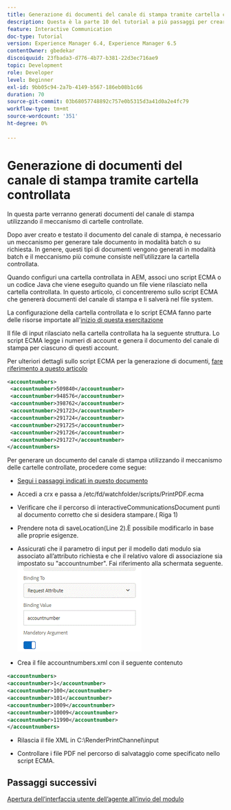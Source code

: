 ```yaml
---
title: Generazione di documenti del canale di stampa tramite cartella controllata
description: Questa è la parte 10 del tutorial a più passaggi per creare il primo documento di comunicazione interattiva per il canale di stampa. In questa parte verranno generati documenti del canale di stampa utilizzando il meccanismo di cartelle controllate.
feature: Interactive Communication
doc-type: Tutorial
version: Experience Manager 6.4, Experience Manager 6.5
contentOwner: gbedekar
discoiquuid: 23fbada3-d776-4b77-b381-22d3ec716ae9
topic: Development
role: Developer
level: Beginner
exl-id: 9bb05c94-2a7b-4149-b567-186eb08b1c66
duration: 70
source-git-commit: 03b68057748892c757e0b5315d3a41d0a2e4fc79
workflow-type: tm+mt
source-wordcount: '351'
ht-degree: 0%

---
```


# Generazione di documenti del canale di stampa tramite cartella controllata

In questa parte verranno generati documenti del canale di stampa utilizzando il meccanismo di cartelle controllate.

Dopo aver creato e testato il documento del canale di stampa, è necessario un meccanismo per generare tale documento in modalità batch o su richiesta. In genere, questi tipi di documenti vengono generati in modalità batch e il meccanismo più comune consiste nell’utilizzare la cartella controllata.

Quando configuri una cartella controllata in AEM, associ uno script ECMA o un codice Java che viene eseguito quando un file viene rilasciato nella cartella controllata. In questo articolo, ci concentreremo sullo script ECMA che genererà documenti del canale di stampa e li salverà nel file system.

La configurazione della cartella controllata e lo script ECMA fanno parte delle risorse importate all&#39;[inizio di questa esercitazione](introduction.md)

Il file di input rilasciato nella cartella controllata ha la seguente struttura. Lo script ECMA legge i numeri di account e genera il documento del canale di stampa per ciascuno di questi account.

Per ulteriori dettagli sullo script ECMA per la generazione di documenti, [fare riferimento a questo articolo](/help/forms/interactive-communications/generating-interactive-communications-print-document-using-api-tutorial-use.md)

```xml
<accountnumbers>
 <accountnumber>509840</accountnumber>
 <accountnumber>948576</accountnumber>
 <accountnumber>398762</accountnumber>
 <accountnumber>291723</accountnumber>
 <accountnumber>291724</accountnumber>
 <accountnumber>291725</accountnumber>
 <accountnumber>291726</accountnumber>
 <accountnumber>291727</accountnumber>
</accountnumbers>
```

Per generare un documento del canale di stampa utilizzando il meccanismo delle cartelle controllate, procedere come segue:

* [Segui i passaggi indicati in questo documento](/help/forms/adaptive-forms/service-user-tutorial-develop.md)

* Accedi a crx e passa a /etc/fd/watchfolder/scripts/PrintPDF.ecma

* Verificare che il percorso di interactiveCommunicationsDocument punti al documento corretto che si desidera stampare.( Riga 1)
* Prendere nota di saveLocation(Line 2).È possibile modificarlo in base alle proprie esigenze.
* Assicurati che il parametro di input per il modello dati modulo sia associato all’attributo richiesta e che il relativo valore di associazione sia impostato su &quot;accountnumber&quot;. Fai riferimento alla schermata seguente.
  ![richiesta](assets/requestattributeprintchannel.gif)

* Crea il file accountnumbers.xml con il seguente contenuto

```xml
<accountnumbers>
<accountnumber>1</accountnumber>
<accountnumber>100</accountnumber>
<accountnumber>101</accountnumber>
<accountnumber>1009</accountnumber>
<accountnumber>10009</accountnumber>
<accountnumber>11990</accountnumber>
</accountnumbers>
```

* Rilascia il file XML in C:\RenderPrintChannel\input

* Controllare i file PDF nel percorso di salvataggio come specificato nello script ECMA.

## Passaggi successivi

[Apertura dell’interfaccia utente dell’agente all’invio del modulo](./opening-agent-ui-on-form-submission.md)